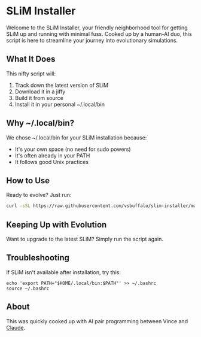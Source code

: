# SLiM Installer

Welcome to the SLiM Installer, your friendly neighborhood tool for getting SLiM
up and running with minimal fuss. Cooked up by a human-AI duo, this script is
here to streamline your journey into evolutionary simulations.

## What It Does

This nifty script will:
1. Track down the latest version of SLiM
2. Download it in a jiffy
3. Build it from source
4. Install it in your personal ~/.local/bin

## Why ~/.local/bin?

We chose ~/.local/bin for your SLiM installation because:
- It's your own space (no need for sudo powers)
- It's often already in your PATH
- It follows good Unix practices

## How to Use

Ready to evolve? Just run:

```bash
curl -sSL https://raw.githubusercontent.com/vsbuffalo/slim-installer/main/install.sh | bash
```

## Keeping Up with Evolution

Want to upgrade to the latest SLiM? Simply run the script again.

## Troubleshooting

If SLiM isn't available after installation, try this:

```
echo 'export PATH="$HOME/.local/bin:$PATH"' >> ~/.bashrc
source ~/.bashrc
```

## About

This was quickly cooked up with AI pair programming between Vince and
[Claude](https://claude.ai/).


